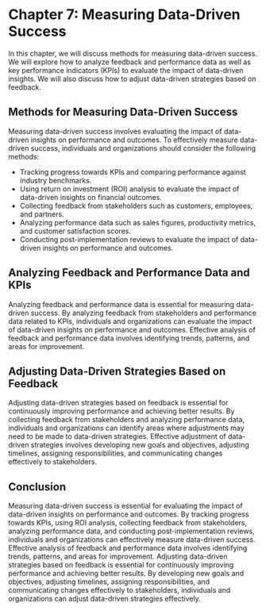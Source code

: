 Chapter 7: Measuring Data-Driven Success
========================================

In this chapter, we will discuss methods for measuring data-driven success. We will explore how to analyze feedback and performance data as well as key performance indicators (KPIs) to evaluate the impact of data-driven insights. We will also discuss how to adjust data-driven strategies based on feedback.

Methods for Measuring Data-Driven Success
-----------------------------------------

Measuring data-driven success involves evaluating the impact of data-driven insights on performance and outcomes. To effectively measure data-driven success, individuals and organizations should consider the following methods:

* Tracking progress towards KPIs and comparing performance against industry benchmarks.
* Using return on investment (ROI) analysis to evaluate the impact of data-driven insights on financial outcomes.
* Collecting feedback from stakeholders such as customers, employees, and partners.
* Analyzing performance data such as sales figures, productivity metrics, and customer satisfaction scores.
* Conducting post-implementation reviews to evaluate the impact of data-driven insights on performance and outcomes.

Analyzing Feedback and Performance Data and KPIs
------------------------------------------------

Analyzing feedback and performance data is essential for measuring data-driven success. By analyzing feedback from stakeholders and performance data related to KPIs, individuals and organizations can evaluate the impact of data-driven insights on performance and outcomes. Effective analysis of feedback and performance data involves identifying trends, patterns, and areas for improvement.

Adjusting Data-Driven Strategies Based on Feedback
--------------------------------------------------

Adjusting data-driven strategies based on feedback is essential for continuously improving performance and achieving better results. By collecting feedback from stakeholders and analyzing performance data, individuals and organizations can identify areas where adjustments may need to be made to data-driven strategies. Effective adjustment of data-driven strategies involves developing new goals and objectives, adjusting timelines, assigning responsibilities, and communicating changes effectively to stakeholders.

Conclusion
----------

Measuring data-driven success is essential for evaluating the impact of data-driven insights on performance and outcomes. By tracking progress towards KPIs, using ROI analysis, collecting feedback from stakeholders, analyzing performance data, and conducting post-implementation reviews, individuals and organizations can effectively measure data-driven success. Effective analysis of feedback and performance data involves identifying trends, patterns, and areas for improvement. Adjusting data-driven strategies based on feedback is essential for continuously improving performance and achieving better results. By developing new goals and objectives, adjusting timelines, assigning responsibilities, and communicating changes effectively to stakeholders, individuals and organizations can adjust data-driven strategies effectively.
